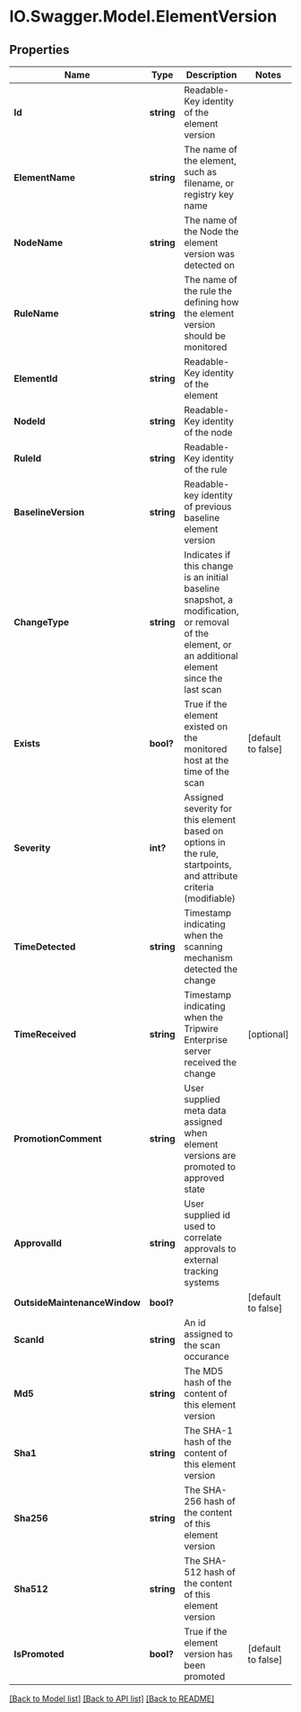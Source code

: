 # IO.Swagger.Model.ElementVersion
## Properties

Name | Type | Description | Notes
------------ | ------------- | ------------- | -------------
**Id** | **string** | Readable-Key identity of the element version | 
**ElementName** | **string** | The name of the element, such as filename, or registry key name | 
**NodeName** | **string** | The name of the Node the element version was detected on | 
**RuleName** | **string** | The name of the rule the defining how the element version should be monitored | 
**ElementId** | **string** | Readable-Key identity of the element | 
**NodeId** | **string** | Readable-Key identity of the node | 
**RuleId** | **string** | Readable-Key identity of the rule | 
**BaselineVersion** | **string** | Readable-key identity of previous baseline element version | 
**ChangeType** | **string** | Indicates if this change is an initial baseline snapshot, a modification, or removal of the element, or an additional element since the last scan | 
**Exists** | **bool?** | True if the element existed on the monitored host at the time of the scan | [default to false]
**Severity** | **int?** | Assigned severity for this element based on options in the rule, startpoints, and attribute criteria (modifiable) | 
**TimeDetected** | **string** | Timestamp indicating when the scanning mechanism detected the change | 
**TimeReceived** | **string** | Timestamp indicating when the Tripwire Enterprise server received the change | [optional] 
**PromotionComment** | **string** | User supplied meta data assigned when element versions are promoted to approved state | 
**ApprovalId** | **string** | User supplied id used to correlate approvals to external tracking systems | 
**OutsideMaintenanceWindow** | **bool?** |  | [default to false]
**ScanId** | **string** | An id assigned to the scan occurance | 
**Md5** | **string** | The MD5 hash of the content of this element version | 
**Sha1** | **string** | The SHA-1 hash of the content of this element version | 
**Sha256** | **string** | The SHA-256 hash of the content of this element version | 
**Sha512** | **string** | The SHA-512 hash of the content of this element version | 
**IsPromoted** | **bool?** | True if the element version has been promoted | [default to false]

[[Back to Model list]](../README.md#documentation-for-models) [[Back to API list]](../README.md#documentation-for-api-endpoints) [[Back to README]](../README.md)

